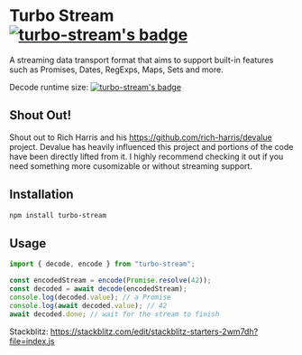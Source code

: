 # Turbo Stream <br> [![turbo-stream's badge](https://deno.bundlejs.com/?q=turbo-stream&badge=detailed)](https://bundlejs.com/?q=turbo-stream)

A streaming data transport format that aims to support built-in features such as Promises, Dates, RegExps, Maps, Sets and more.

Decode runtime size: [![turbo-stream's badge](https://deno.bundlejs.com/badge?q=turbo-stream&badge=detailed&treeshake=%5B%7B+decode+%7D%5D)](https://bundlejs.com/?q=turbo-stream&treeshake=%5B%7B+decode+%7D%5D)

## Shout Out!

Shout out to Rich Harris and his https://github.com/rich-harris/devalue project. Devalue has heavily influenced this project and portions
of the code have been directly lifted from it. I highly recommend checking it out if you need something more cusomizable or without streaming support.

## Installation

```bash
npm install turbo-stream
```

## Usage

```js
import { decode, encode } from "turbo-stream";

const encodedStream = encode(Promise.resolve(42));
const decoded = await decode(encodedStream);
console.log(decoded.value); // a Promise
console.log(await decoded.value); // 42
await decoded.done; // wait for the stream to finish
```

Stackblitz: https://stackblitz.com/edit/stackblitz-starters-2wm7dh?file=index.js
